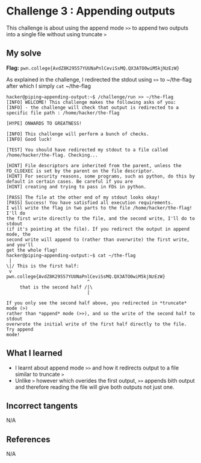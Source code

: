 # Challenge 3 : Appending outputs
This challenge is about using the append mode `>>` to append two outputs into a single file without using truncate `>` 

## My solve
**Flag:** `pwn.college{AvdZ8K29557YUUNaPnlCeviSsMQ.QX3ATO0wiM5kjNzEzW}` 

As explained in the challenge, I redirected the stdout using `>>` to ~/the-flag after which I simply `cat` ~/the-flag
```
hacker@piping~appending-output:~$ /challenge/run >> ~/the-flag
[INFO] WELCOME! This challenge makes the following asks of you:
[INFO] - the challenge will check that output is redirected to a specific file path : /home/hacker/the-flag

[HYPE] ONWARDS TO GREATNESS!

[INFO] This challenge will perform a bunch of checks.
[INFO] Good luck!

[TEST] You should have redirected my stdout to a file called /home/hacker/the-flag. Checking...

[HINT] File descriptors are inherited from the parent, unless the FD_CLOEXEC is set by the parent on the file descriptor.
[HINT] For security reasons, some programs, such as python, do this by default in certain cases. Be careful if you are
[HINT] creating and trying to pass in FDs in python.

[PASS] The file at the other end of my stdout looks okay!
[PASS] Success! You have satisfied all execution requirements.
I will write the flag in two parts to the file /home/hacker/the-flag! I'll do
the first write directly to the file, and the second write, I'll do to stdout
(if it's pointing at the file). If you redirect the output in append mode, the
second write will append to (rather than overwrite) the first write, and you'll
get the whole flag!
hacker@piping~appending-output:~$ cat ~/the-flag
 |
\|/ This is the first half:
 v
pwn.college{AvdZ8K29557YUUNaPnlCeviSsMQ.QX3ATO0wiM5kjNzEzW}
                              ^
     that is the second half /|\
                              |

If you only see the second half above, you redirected in *truncate* mode (>)
rather than *append* mode (>>), and so the write of the second half to stdout
overwrote the initial write of the first half directly to the file. Try append
mode!
```

## What I learned 
- I learnt about append mode `>>` and how it redirects output to a file similar to truncate `>`
- Unlike `>` however which overides the first output, `>>` appends bith output and therefore reading the file will give both outputs not just one.

## Incorrect tangents 
N/A

## References 
N/A
